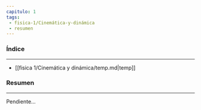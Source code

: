 ```yaml
---
capitulo: 1
tags: 
 - fisica-1/Cinemática-y-dinámica
 - resumen
---
```

### Índice
---
 * [[fisica 1/Cinemática y dinámica/temp.md|temp]]

### Resumen
---
Pendiente...
